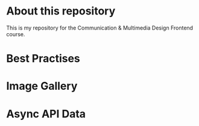 # About this repository

This is my repository for the Communication & Multimedia Design Frontend course.

# Best Practises

# Image Gallery

# Async API Data

